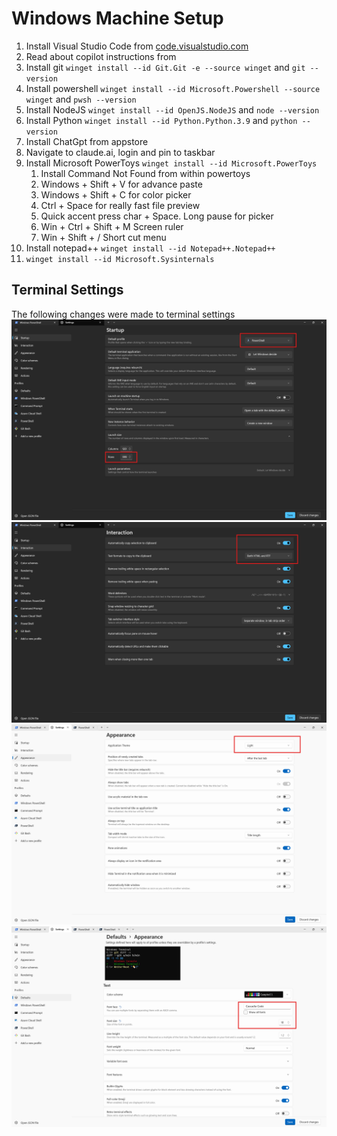 # Windows Machine Setup

1. Install Visual Studio Code from [code.visualstudio.com](https://code.visualstudio.com/)
2. Read about copilot instructions from
3. Install git `winget install --id Git.Git -e --source winget` and `git --version`
4. Install powershell `winget install --id Microsoft.Powershell --source winget` and `pwsh --version`
5. Install NodeJS `winget install --id OpenJS.NodeJS` and `node --version`
6. Install Python `winget install --id Python.Python.3.9` and `python --version`
7. Install ChatGpt from appstore
8. Navigate to claude.ai, login and pin to taskbar
9. Install Microsoft PowerToys `winget install --id Microsoft.PowerToys`
    1. Install Command Not Found from within powertoys
    2. Windows + Shift + V for advance paste
    3. Windows + Shift + C for color picker
    4. Ctrl + Space for really fast file preview
    5. Quick accent press char + Space. Long pause for picker
    6. Win + Ctrl + Shift + M Screen ruler
    7. Win + Shift + / Short cut menu
10. Install notepad++ `winget install --id Notepad++.Notepad++`
11. `winget install --id Microsoft.Sysinternals`

## Terminal Settings
The following changes were made to terminal settings
![Startup](./images/terminal-settings.png)
![Interaction](./images/terminal-settings-2.png)
![Appearance](./images/terminal-settings-3.png)
![Defaults](./images/terminal-settings-4.png)

